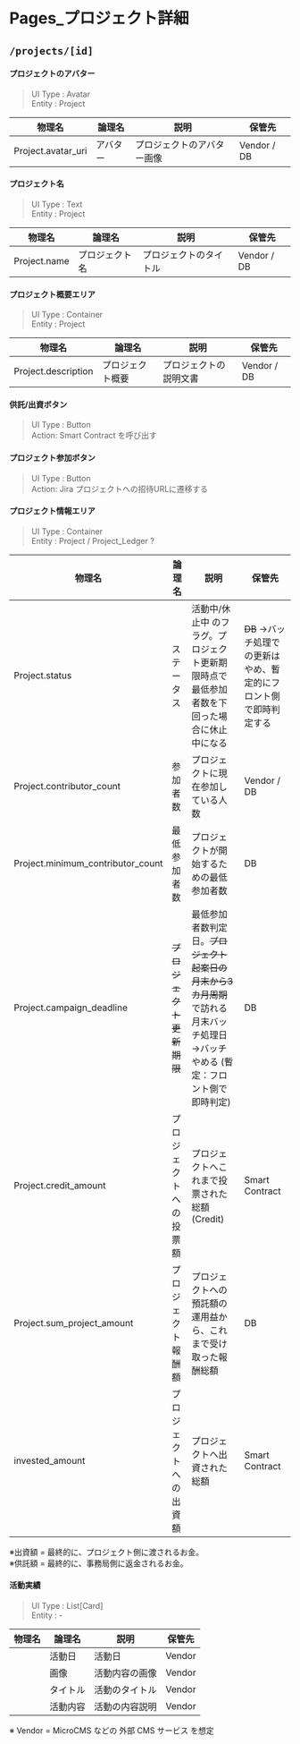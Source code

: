 
# Pages_プロジェクト詳細

## `/projects/[id]`

<!-- #### プロジェクトのカバー画像
> UI Type : Image  
> Entity : Project

| 物理名 | 論理名 | 説明 | 保管先 |
| -------- | -------- | -------- |-------- |
| Project.picture | 画像 | プロジェクトのカバー画像   | Vendor / DB  | -->
    
#### プロジェクトのアバター
> UI Type : Avatar  
> Entity : Project

| 物理名 | 論理名 | 説明 | 保管先 |
| -------- | -------- | -------- |-------- |
| Project.avatar_uri | アバター | プロジェクトのアバター画像   | Vendor / DB  |

#### プロジェクト名
> UI Type : Text  
> Entity : Project

| 物理名 | 論理名 | 説明 | 保管先 |
| -------- | -------- | -------- |-------- |
| Project.name | プロジェクト名 | プロジェクトのタイトル   | Vendor / DB  |

#### プロジェクト概要エリア
> UI Type : Container  
> Entity : Project

| 物理名 | 論理名 | 説明 | 保管先 |
| -------- | -------- | -------- |-------- |
| Project.description | プロジェクト概要 | プロジェクトの説明文書   | Vendor / DB  |


#### 供託/出資ボタン
> UI Type : Button  
> Action: Smart Contract を呼び出す


#### プロジェクト参加ボタン
> UI Type : Button  
> Action: Jira プロジェクトへの招待URLに遷移する


#### プロジェクト情報エリア

> UI Type : Container  
> Entity : Project / Project_Ledger ?

| 物理名 | 論理名 | 説明 | 保管先 |
| -------- | -------- | -------- |-------- |
| Project.status | ステータス | 活動中/休止中 のフラグ。プロジェクト更新期限時点で最低参加者数を下回った場合に休止中になる | ~~DB~~ →バッチ処理での更新はやめ、暫定的にフロント側で即時判定する |
| Project.contributor_count | 参加者数 | プロジェクトに現在参加している人数 | Vendor / DB  |
| Project.minimum_contributor_count | 最低参加者数 | プロジェクトが開始するための最低参加者数 | DB  |
| Project.campaign_deadline | ~~プロジェクト更新期限~~ | 最低参加者数判定日。~~プロジェクト起案日の月末から3カ月周期~~で訪れる月末バッチ処理日→バッチやめる (暫定：フロント側で即時判定) | DB  |
| Project.credit_amount | プロジェクトへの投票額 | プロジェクトへこれまで投票された総額(Credit) | Smart Contract |
| Project.sum_project_amount | プロジェクト報酬額 | プロジェクトへの預託額の運用益から、これまで受け取った報酬総額 | DB  |
| invested_amount | プロジェクトへの出資額 | プロジェクトへ出資された総額 | Smart Contract  |

※出資額 = 最終的に、プロジェクト側に渡されるお金。  
※供託額 = 最終的に、事務局側に返金されるお金。


#### 活動実績
> UI Type : List[Card]  
> Entity : -

| 物理名 | 論理名 | 説明 | 保管先 |
| -------- | -------- | -------- |-------- |
|  | 活動日 | 活動日 | Vendor |
|  | 画像 | 活動内容の画像 | Vendor |
|  | タイトル | 活動のタイトル | Vendor |
|  | 活動内容 | 活動の内容説明 | Vendor |

※ Vendor = MicroCMS などの 外部 CMS サービス を想定